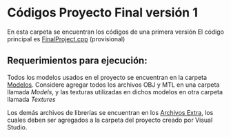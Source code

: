 # Códigos Proyecto Final versión 1

En esta carpeta se encuentran los códigos de una primera versión
El código principal es [FinalProject.cpp](/Version1/FinalProject.cpp) (provisional)

## Requerimientos para ejecución:
Todos los modelos usados en el proyecto se encuentran en la carpeta [Modelos](/Modelos). Considere agregar todos los archivos OBJ y MTL en una carpeta llamada *Models*, y las texturas utilizadas en dichos modelos en otra carpeta llamada *Textures*

Los demás archivos de librerías se encuentran en los [Archivos Extra](/ArchivosExtra), los cuales deben ser agregados a la carpeta del proyecto creado por Visual Studio.
